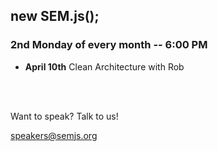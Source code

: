 ##  new SEM.js();
### 2nd Monday of every month -- 6:00 PM

- **April 10th** Clean Architecture with Rob
<br />
<br />

Want to speak? Talk to us!

speakers@semjs.org
